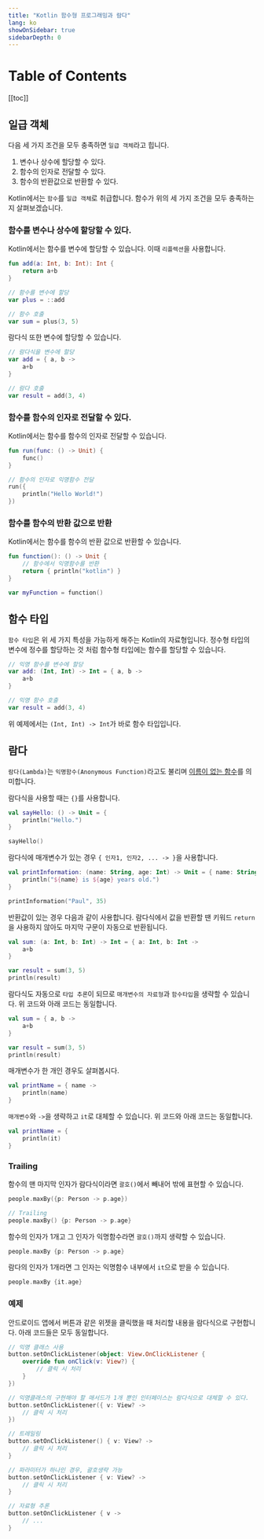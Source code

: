 ```yaml
---
title: "Kotlin 함수형 프로그래밍과 람다"
lang: ko
showOnSidebar: true
sidebarDepth: 0
---
```


# Table of Contents
[[toc]]


## 일급 객체
다음 세 가지 조건을 모두 충족하면 `일급 객체`라고 힙니다.
1. 변수나 상수에 할당할 수 있다.
1. 함수의 인자로 전달할 수 있다.
1. 함수의 반환값으로 반환할 수 있다.

Kotlin에서는 `함수`를 `일급 객체`로 취급합니다. 함수가 위의 세 가지 조건을 모두 충족하는지 살펴보겠습니다.

### 함수를 변수나 상수에 할당할 수 있다.
Kotlin에서는 함수를 변수에 할당할 수 있습니다. 이때 `리플렉션`을 사용합니다. 
``` kotlin
fun add(a: Int, b: Int): Int {
    return a+b
}

// 함수를 변수에 할당
var plus = ::add

// 함수 호출
var sum = plus(3, 5)
```
람다식 또한 변수에 할당할 수 있습니다.
``` kotlin
// 람다식을 변수에 할당
var add = { a, b -> 
    a+b
}

// 람다 호출
var result = add(3, 4)
```

### 함수를 함수의 인자로 전달할 수 있다.
Kotlin에서는 함수를 함수의 인자로 전달할 수 있습니다.
``` kotlin
fun run(func: () -> Unit) {
    func()
}

// 함수의 인자로 익명함수 전달
run({
    println("Hello World!")
})
```

### 함수를 함수의 반환 값으로 반환
Kotlin에서는 함수를 함수의 반환 값으로 반환할 수 있습니다.
``` kotlin
fun function(): () -> Unit {
    // 함수에서 익명함수를 반환
    return { println("kotlin") }
}

var myFunction = function()
```

## 함수 타입
`함수 타입`은 위 세 가지 특성을 가능하게 해주는 Kotlin의 자료형입니다. 정수형 타입의 변수에 정수를 할당하는 것 처럼 함수형 타입에는 함수를 할당할 수 있습니다. 
``` kotlin
// 익명 함수를 변수에 할당
var add: (Int, Int) -> Int = { a, b -> 
    a+b
}

// 익명 함수 호출
var result = add(3, 4)
```
위 예제에서는 `(Int, Int) -> Int`가 바로 함수 타입입니다.

## 람다
`람다(Lambda)`는 `익명함수(Anonymous Function)`라고도 불리며 <u>이름이 없는 함수</u>를 의미합니다. 

람다식을 사용할 때는 `{}`를 사용합니다.
``` kotlin
val sayHello: () -> Unit = {
    println("Hello.")
}

sayHello()
```
람다식에 매개변수가 있는 경우 `{ 인자1, 인자2, ... -> }`을 사용합니다.
``` kotlin
val printInformation: (name: String, age: Int) -> Unit = { name: String, age: Int ->
    println("${name} is ${age} years old.")
}

printInformation("Paul", 35)
```
반환값이 있는 경우 다음과 같이 사용합니다. 람다식에서 값을 반환할 땐 키워드 `return`을 사용하지 않아도 마지막 구문이 자동으로 반환됩니다.
``` kotlin
val sum: (a: Int, b: Int) -> Int = { a: Int, b: Int ->
    a+b
}

var result = sum(3, 5)
println(result)
```
람다식도 자동으로 `타입 추론`이 되므로 `매개변수의 자료형`과 `함수타입`을 생략할 수 있습니다. 위 코드와 아래 코드는 동일합니다.
``` kotlin
val sum = { a, b ->
    a+b
}

var result = sum(3, 5)
println(result)
```
매개변수가 한 개인 경우도 살펴봅시다. 
``` kotlin
val printName = { name ->
    println(name)
}
```
`매개변수`와 `->`을 생략하고 `it`로 대체할 수 있습니다. 위 코드와 아래 코드는 동일합니다.
``` kotlin
val printName = { 
    println(it)
}
```
### Trailing
함수의 맨 마지막 인자가 람다식이라면 `괄호()`에서 빼내어 밖에 표현할 수 있습니다.
``` kotlin
people.maxBy({p: Person -> p.age}) 

// Trailing
people.maxBy() {p: Person -> p.age} 
``` 
함수의 인자가 1개고 그 인자가 익명함수라면 `괄호()`까지 생략할 수 있습니다.
``` kotlin
people.maxBy {p: Person -> p.age} 
```
람다의 인자가 1개라면 그 인자는 익명함수 내부에서 `it`으로 받을 수 있습니다.
``` kotlin
people.maxBy {it.age}
```
### 예제
안드로이드 앱에서 버튼과 같은 위젯을 클릭했을 때 처리할 내용을 람다식으로 구현합니다. 아래 코드들은 모두 동일합니다.
``` kotlin
// 익명 클래스 사용
button.setOnClickListener(object: View.OnClickListener {
    override fun onClick(v: View?) {
        // 클릭 시 처리
    }
})
```
``` kotlin
// 익명클래스의 구현해야 할 매서드가 1개 뿐인 인터페이스는 람다식으로 대체할 수 있다.
button.setOnClickListener({ v: View? ->
    // 클릭 시 처리
})
```
``` kotlin
// 트레일링
button.setOnClickListener() { v: View? ->
    // 클릭 시 처리
}
```
``` kotlin
// 파라미터가 하나인 경우, 괄호생략 가능
button.setOnClickListener { v: View? ->
    // 클릭 시 처리
}
```
``` kotlin
// 자료형 추론
button.setOnClickListener { v ->
    // ...
}
```